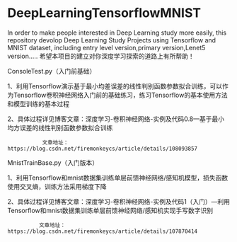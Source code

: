 # DeepLearningTensorflowMNIST
In order to make people interested in Deep Learning  study more easily, this repository devolop Deep Learning Study Projects using Tensorflow and MNIST dataset, including entry level version,primary version,Lenet5 version.....
希望本项目的建立对你深度学习探索的道路上有所帮助！

ConsoleTest.py（入门前基础）

1、利用Tensorflow演示基于最小均差误差的线性判别函数参数拟合训练，可以作为Tensorflow卷积神经网络入门前的基础练习，练习Tensorflow的基本使用方法和模型训练的基本过程

2、具体过程详见博客文章：深度学习-卷积神经网络-实例及代码0.8—基于最小均方误差的线性判别函数参数拟合训练

               文章地址：https://blog.csdn.net/firemonkeycs/article/details/108093857
               

MnistTrainBase.py（入门版本）

1、利用Tensorflow和mnist数据集训练单层前馈神经网络/感知机模型，损失函数使用交叉熵，训练方法采用梯度下降

2、具体过程详见博客文章：深度学习-卷积神经网络-实例及代码1（入门）—利用Tensorflow和mnist数据集训练单层前馈神经网络/感知机实现手写数字识别
               
              文章地址：https://blog.csdn.net/firemonkeycs/article/details/107870414
